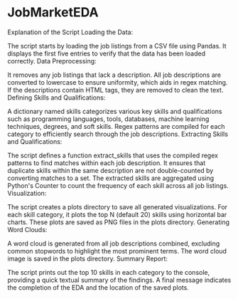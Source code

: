 # JobMarketEDA
Explanation of the Script
Loading the Data:

The script starts by loading the job listings from a CSV file using Pandas.
It displays the first five entries to verify that the data has been loaded correctly.
Data Preprocessing:

It removes any job listings that lack a description.
All job descriptions are converted to lowercase to ensure uniformity, which aids in regex matching.
If the descriptions contain HTML tags, they are removed to clean the text.
Defining Skills and Qualifications:

A dictionary named skills categorizes various key skills and qualifications such as programming languages, tools, databases, machine learning techniques, degrees, and soft skills.
Regex patterns are compiled for each category to efficiently search through the job descriptions.
Extracting Skills and Qualifications:

The script defines a function extract_skills that uses the compiled regex patterns to find matches within each job description.
It ensures that duplicate skills within the same description are not double-counted by converting matches to a set.
The extracted skills are aggregated using Python's Counter to count the frequency of each skill across all job listings.
Visualization:

The script creates a plots directory to save all generated visualizations.
For each skill category, it plots the top N (default 20) skills using horizontal bar charts. These plots are saved as PNG files in the plots directory.
Generating Word Clouds:

A word cloud is generated from all job descriptions combined, excluding common stopwords to highlight the most prominent terms.
The word cloud image is saved in the plots directory.
Summary Report:

The script prints out the top 10 skills in each category to the console, providing a quick textual summary of the findings.
A final message indicates the completion of the EDA and the location of the saved plots.
